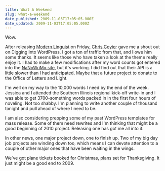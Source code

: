 ```yaml
---
title: What A Weekend
slug: what-a-weekend
date_published: 2009-11-03T17:05:05.000Z
date_updated: 2009-11-03T17:05:05.000Z
---
```


Wow.

After releasing [Modern Linguist](http://joel.thegoodmanblog.com/2009/10/30/modern-linguist/) on Friday, [Chris Coyier](http://digwp.com/2009/11/wp-typo-abound/) gave me a shout out on Digging Into WordPress. I got a ton of traffic from that, and I owe him some thanks. It seems like those who have taken a look at the theme really enjoy it. I had to make a few modifications after my word counts got entered into the [NaNoWriMo site](http://nanowrimo.org), but it's working. I did find out that their API is a little slower than I had anticipated. Maybe that a future project to donate to the Office of Letters and Light.

I'm well on my way to the 10,000 words I need by the end of the week. Jessica and I attended the Southern Illinois regional kick-off write-in and I was able to get 3700-something words packed in in the first four hours of noveling. Not too shabby. I'm planning to write another couple of thousand tonight and pull ahead of where I need to be.

I am also considering prepping some of my past WordPress templates for mass release. Some of them need rewrites and I'm thinking that might be a good beginning of 2010 project. Releasing one has got me all into it.

In other news, one major project down, one to finish up. Two of my big day job projects are winding down too, which means I can devote attention to a couple of other major ones that have been waiting in the wings.

We've got plane tickets booked for Christmas, plans set for Thanksgiving. It just might be a good end to 2009.
